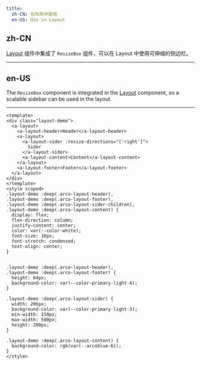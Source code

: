 ```yaml
title:
  zh-CN: 在布局中使用
  en-US: Use in Layout
```

## zh-CN

[Layout](/react/components/ResizeBox) 组件中集成了 `ResizeBox` 组件，可以在 Layout 中使用可伸缩的侧边栏。

---

## en-US

The `ResizeBox` component is integrated in the [Layout](/react/components/ResizeBox) component, so a scalable sidebar can be used in the layout.

---

```vue
<template>
<div class="layout-demo">
  <a-layout>
    <a-layout-header>Header</a-layout-header>
    <a-layout>
      <a-layout-sider :resize-directions="['right']">
        Sider
      </a-layout-sider>
      <a-layout-content>Content</a-layout-content>
    </a-layout>
    <a-layout-footer>Footer</a-layout-footer>
  </a-layout>
</div>
</template>
<style scoped>
.layout-demo :deep(.arco-layout-header),
.layout-demo :deep(.arco-layout-footer),
.layout-demo :deep(.arco-layout-sider-children),
.layout-demo :deep(.arco-layout-content) {
  display: flex;
  flex-direction: column;
  justify-content: center;
  color: var(--color-white);
  font-size: 16px;
  font-stretch: condensed;
  text-align: center;
}


.layout-demo :deep(.arco-layout-header),
.layout-demo :deep(.arco-layout-footer) {
  height: 64px;
  background-color: var(--color-primary-light-4);
}

.layout-demo :deep(.arco-layout-sider) {
  width: 206px;
  background-color: var(--color-primary-light-3);
  min-width: 150px;
  max-width: 500px;
  height: 200px;
}

.layout-demo :deep(.arco-layout-content) {
  background-color: rgb(var(--arcoblue-6));
}
</style>
```
